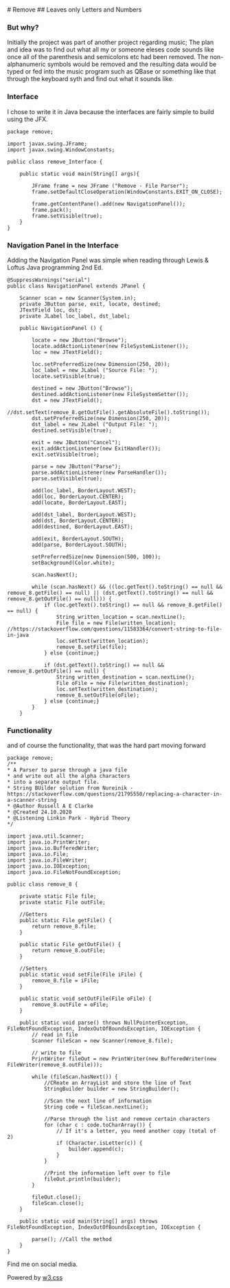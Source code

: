 <nav class="w3-container w3-teal w3-center w3-margin-top">
<br>
  <a href="https://www.facebook.com/profile.php?id=100075972987666"><i class="fa fa-facebook-official w3-hover-opacity"></i></a>
  <a href="https://www.instagram.com/russellclarke821"><i class="fa fa-instagram w3-hover-opacity"></i></a>
  <a href="https://www.pinterest.co.uk/russellclarke821/"><i class="fa fa-pinterest-p w3-hover-opacity"></i></a>
  <a href="https://twitter.com/Developing821"><i class="fa fa-twitter w3-hover-opacity"></i></a>
  <a href="https://www.linkedin.com/in/russell-clarke-09a1a5238"></a><i class="fa fa-linkedin w3-hover-opacity"></i>
<br>
</nav>
# Remove
## Leaves only Letters and Numbers

### But why?
Initially the project was part of another project regarding music; The plan and idea was to find out what all my or someone eleses code sounds like once all of the parenthesis and semicolons etc had been removed. The non-alphanumeric symbols would be removed and the resulting data would be typed or fed into the music program such as QBase or something like that through the keyboard syth and find out what it sounds like.

### Interface
I chose to write it in Java because the interfaces are fairly simple to build using the JFX.

```
package remove;

import javax.swing.JFrame;
import javax.swing.WindowConstants;

public class remove_Interface {

	public static void main(String[] args){

        JFrame frame = new JFrame ("Remove - File Parser");
        frame.setDefaultCloseOperation(WindowConstants.EXIT_ON_CLOSE);

        frame.getContentPane().add(new NavigationPanel());
        frame.pack();
        frame.setVisible(true);
    }
}
```

### Navigation Panel in the Interface
Adding the Navigation Panel was simple when reading through Lewis & Loftus Java programming 2nd Ed.
```
@SuppressWarnings("serial")
public class NavigationPanel extends JPanel {

	Scanner scan = new Scanner(System.in);
	private JButton parse, exit, locate, destined;
	JTextField loc, dst;
    private JLabel loc_label, dst_label;

    public NavigationPanel () {

        locate = new JButton("Browse");
        locate.addActionListener(new FileSystemListener());
        loc = new JTextField();
        
        loc.setPreferredSize(new Dimension(250, 20));
        loc_label = new JLabel ("Source File: ");
        locate.setVisible(true);

        destined = new JButton("Browse");
        destined.addActionListener(new FileSystemSetter());
        dst = new JTextField();
        //dst.setText(remove_8.getOutFile().getAbsoluteFile().toString());
        dst.setPreferredSize(new Dimension(250, 20));
        dst_label = new JLabel ("Output File: ");
        destined.setVisible(true);

        exit = new JButton("Cancel");
        exit.addActionListener(new ExitHandler());
        exit.setVisible(true);

        parse = new JButton("Parse");
        parse.addActionListener(new ParseHandler());
        parse.setVisible(true);

        add(loc_label, BorderLayout.WEST);
        add(loc, BorderLayout.CENTER);
        add(locate, BorderLayout.EAST);

        add(dst_label, BorderLayout.WEST);
        add(dst, BorderLayout.CENTER);
        add(destined, BorderLayout.EAST);

        add(exit, BorderLayout.SOUTH);
        add(parse, BorderLayout.SOUTH);

        setPreferredSize(new Dimension(500, 100));
        setBackground(Color.white);

        scan.hasNext();

        while (scan.hasNext() && ((loc.getText().toString() == null && remove_8.getFile() == null) || (dst.getText().toString() == null && remove_8.getOutFile() == null))) {
        	if (loc.getText().toString() == null && remove_8.getFile() == null) {
        		String written_location = scan.nextLine();
        		File file = new File(written_location); //https://stackoverflow.com/questions/11583364/convert-string-to-file-in-java
        		loc.setText(written_location);
        		remove_8.setFile(file);
        	} else {continue;}

        	if (dst.getText().toString() == null && remove_8.getOutFile() == null) {
        		String written_destination = scan.nextLine();
        		File oFile = new File(written_destination);
        		loc.setText(written_destination);
        		remove_8.setOutFile(oFile);
        	} else {continue;}
        }
    }

```

### Functionality
and of course the functionality, that was the hard part moving forward
```
package remove;
/**
* A Parser to parse through a java file 
* and write out all the alpha characters
* into a separate output file.
* String BUilder solution from Nureinik - https://stackoverflow.com/questions/21795550/replacing-a-character-in-a-scanner-string
* @Author Russell A E Clarke
* @Created 24.10.2020
* @Listening Linkin Park - Hybrid Theory
*/

import java.util.Scanner;
import java.io.PrintWriter;
import java.io.BufferedWriter;
import java.io.File;
import java.io.FileWriter;
import java.io.IOException;
import java.io.FileNotFoundException;

public class remove_8 {

	private static File file;
	private static File outFile;

	//Getters
    public static File getFile() {
		return remove_8.file;
	}

	public static File getOutFile() {
		return remove_8.outFile;
	}

	//Setters
	public static void setFile(File iFile) {
		remove_8.file = iFile;
	}

	public static void setOutFile(File oFile) {
		remove_8.outFile = oFile;
	}

	public static void parse() throws NullPointerException, FileNotFoundException, IndexOutOfBoundsException, IOException {
		// read in file
		Scanner fileScan = new Scanner(remove_8.file);

		// write to file
		PrintWriter fileOut = new PrintWriter(new BufferedWriter(new FileWriter(remove_8.outFile)));

		while (fileScan.hasNext()) {
			//CReate an ArrayList and store the line of Text
			StringBuilder builder = new StringBuilder();

			//Scan the next line of information
			String code = fileScan.nextLine();

			//Parse through the list and remove certain characters
			for (char c : code.toCharArray()) {
				// If it's a letter, you need another copy (total of 2)
			    if (Character.isLetter(c)) {
			        builder.append(c);
			    }
			}

			//Print the information left over to file
			fileOut.println(builder);
		}

		fileOut.close();
        fileScan.close();
	}

	public static void main(String[] args) throws FileNotFoundException, IndexOutOfBoundsException, IOException {

		parse(); //Call the method
    }
}
```
<head>
    <meta content="text/html; charset=utf-8" http-equiv="Content-Type">
    <meta charset="UTF-8">
    <meta name="description" content="Projects and Portfolio">
    <meta name="keywords" content="HTML, CSS, JavaScript, PHP, MySQLi, Python, Java, C, C++, C#, Time, Shapes">
    <meta name="author" content="Russell Clarke">
    <meta name="viewport" content="width=device-width, initial-scale=1.0">
    <link rel="stylesheet" href="https://www.w3schools.com/w3css/4/w3.css">
    <link rel="stylesheet" href="https://fonts.googleapis.com/css?family=Roboto">
    <link rel="stylesheet" href="https://cdnjs.cloudflare.com/ajax/libs/font-awesome/4.7.0/css/font-awesome.min.css">
</head>
<footer class="w3-container w3-teal w3-center w3-margin-top">
  <p>Find me on social media.</p>
  <a href="https://www.facebook.com/profile.php?id=100075972987666"><i class="fa fa-facebook-official w3-hover-opacity"></i></a>
  <a href="https://www.instagram.com/russellclarke821"><i class="fa fa-instagram w3-hover-opacity"></i></a>
  <a href="https://www.pinterest.co.uk/russellclarke821/"><i class="fa fa-pinterest-p w3-hover-opacity"></i></a>
  <a href="https://twitter.com/Developing821"><i class="fa fa-twitter w3-hover-opacity"></i></a>
  <a href="https://www.linkedin.com/in/russell-clarke-09a1a5238"></a><i class="fa fa-linkedin w3-hover-opacity"></i>
  <p>Powered by <a href="https://www.w3schools.com/w3css/default.asp" target="_blank">w3.css</a></p>
</footer>
